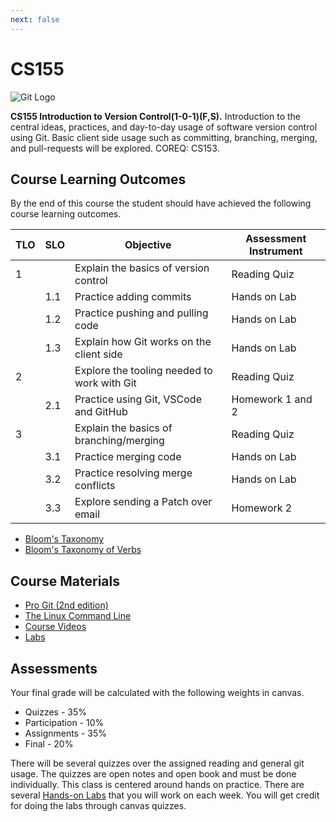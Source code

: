 ```yaml
---
next: false
---
```

# CS155

![Git Logo](images/git-banner.gif)

**CS155 Introduction to Version Control(1-0-1)(F,S).** Introduction to
the central ideas, practices, and day-to-day usage of software version
control using Git. Basic client side usage such as committing,
branching, merging, and pull-requests will be explored. COREQ: CS153.

## Course Learning Outcomes

By the end of this course the student should have achieved the following
course learning outcomes.

| TLO | SLO | Objective                                   | Assessment Instrument |
|-----|-----|---------------------------------------------|-----------------------|
| 1   |     | Explain the basics of version control       | Reading Quiz          |
|     | 1.1 | Practice adding commits                     | Hands on Lab          |
|     | 1.2 | Practice pushing and pulling code           | Hands on Lab          |
|     | 1.3 | Explain how Git works on the client side    | Hands on Lab          |
| 2   |     | Explore the tooling needed to work with Git | Reading Quiz          |
|     | 2.1 | Practice using Git, VSCode and GitHub       | Homework 1 and 2      |
| 3   |     | Explain the basics of branching/merging     | Reading Quiz          |
|     | 3.1 | Practice merging code                       | Hands on Lab          |
|     | 3.2 | Practice resolving merge conflicts          | Hands on Lab          |
|     | 3.3 | Explore sending a Patch over email          | Homework 2            |

- [Bloom's Taxonomy](https://cft.vanderbilt.edu/guides-sub-pages/blooms-taxonomy/)
- [Bloom's Taxonomy of Verbs](https://tips.uark.edu/blooms-taxonomy-verb-chart/)

## Course Materials

- [Pro Git (2nd edition)](https://git-scm.com/book/en/v2)
- [The Linux Command Line](https://drive.google.com/file/d/1nJ0XC0H7eI5I_g9WCqY9v-LlBMREaRBe/view?usp=share_link)
- [Course Videos](https://www.youtube.com/playlist?list=PLFziFbk-D-X3wbyZiKOu5aEcf9NGFUj8R)
- [Labs](https://github.com/shanep?tab=repositories&q=250&type=&language=&sort=)

## Assessments

Your final grade will be calculated with the following weights in canvas.

- Quizzes - 35%
- Participation - 10%
- Assignments - 35%
- Final - 20%

There will be several quizzes over the assigned reading and general git usage.
The quizzes are open notes and open book and must be done individually. This
class is centered around hands on practice. There are several [Hands-on
Labs](https://github.com/shanep?tab=repositories&q=250&type=&language=&sort=)
that you will work on each week. You will get credit for doing the labs through
canvas quizzes.

<!--@include: ../../parts/syllabus-boiler.md-->
